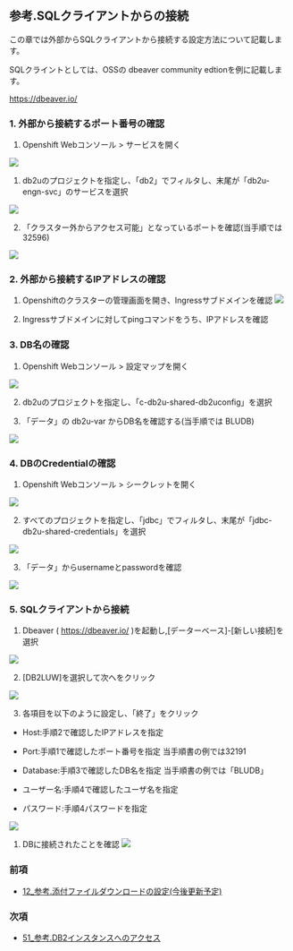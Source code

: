 ## 参考.SQLクライアントからの接続

この章では外部からSQLクライアントから接続する設定方法について記載します。

SQLクライントとしては、OSSの dbeaver community edtionを例に記載します。

https://dbeaver.io/


### 1. 外部から接続するポート番号の確認
1. Openshift Webコンソール > サービスを開く
   
![](2022-07-03-16-37-57.png)

1. db2uのプロジェクトを指定し、「db2」でフィルタし、末尾が「db2u-engn-svc」のサービスを選択

![](2022-08-21-18-08-29.png)

2. 「クラスター外からアクセス可能」となっているポートを確認(当手順では 32596)
   
![](2022-08-21-18-07-05.png)

### 2. 外部から接続するIPアドレスの確認

1. Openshiftのクラスターの管理画面を開き、Ingressサブドメインを確認
![](2022-07-03-16-42-11.png)

2. Ingressサブドメインに対してpingコマンドをうち、IPアドレスを確認


### 3. DB名の確認
1. Openshift Webコンソール > 設定マップを開く

![](2022-08-21-18-18-00.png)

2. db2uのプロジェクトを指定し、「c-db2u-shared-db2uconfig」を選択

3. 「データ」の db2u-var からDB名を確認する(当手順では BLUDB)

![](2022-08-21-18-19-13.png)

### 4. DBのCredentialの確認
1. Openshift Webコンソール > シークレットを開く
   
![](2022-08-21-18-10-25.png)

2. すべてのプロジェクトを指定し、「jdbc」でフィルタし、末尾が「jdbc-db2u-shared-credentials」を選択

![](2022-08-21-18-13-04.png)

3. 「データ」からusernameとpasswordを確認

![](2022-08-21-18-13-48.png)
   

### 5. SQLクライアントから接続

1. Dbeaver ( https://dbeaver.io/ )を起動し,[データーベース]-[新しい接続]を選択
   
![](2022-07-03-16-47-44.png)

2. [DB2LUW]を選択して次へをクリック

![](2022-07-03-16-48-59.png)

3. 各項目を以下のように設定し、「終了」をクリック
* Host:手順2で確認したIPアドレスを指定

* Port:手順1で確認したポート番号を指定 			当手順書の例では32191

* Database:手順3で確認したDB名を指定				当手順書の例では「BLUDB」

* ユーザー名:手順4で確認したユーザ名を指定

* パスワード:手順4パスワードを指定

![](2022-08-21-18-23-09.png)

1. DBに接続されたことを確認
![](2022-07-03-17-01-35.png)

### 前項
- [ 12_参考.添付ファイルダウンロードの設定(今後更新予定) ](../12_attach/index.md)

### 次項
- [ 51_参考.DB2インスタンスへのアクセス ](../51_dbinstance/index.md)
